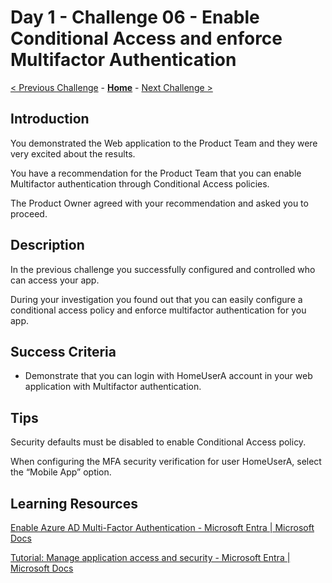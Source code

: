 # Day 1 - Challenge 06 - Enable Conditional Access and enforce Multifactor Authentication

 [< Previous Challenge](./Challenge_D1_05.md) - **[Home](../README.md)** - [Next Challenge >](./Challenge_D1_07.md)

## Introduction

You demonstrated the Web application to the Product Team and they were very excited about the results.

You have a recommendation for the Product Team that you can enable Multifactor authentication through Conditional Access policies.

The Product Owner agreed with your recommendation and asked you to proceed.

## Description

In the previous challenge you successfully configured and controlled who can access your app.

During your investigation you found out that you can easily configure a conditional access policy and enforce multifactor authentication for you app.

## Success Criteria

- Demonstrate that you can login with HomeUserA account in your web application with Multifactor authentication.

## Tips

Security defaults must be disabled to enable Conditional Access policy.

When configuring the MFA security verification for user HomeUserA, select the “Mobile App” option.

## Learning Resources

[Enable Azure AD Multi-Factor Authentication - Microsoft Entra | Microsoft Docs](https://docs.microsoft.com/en-us/azure/active-directory/authentication/tutorial-enable-azure-mfa?toc=%2Fazure%2Factive-directory%2Fconditional-access%2Ftoc.json&bc=%2Fazure%2Factive-directory%2Fconditional-access%2Fbreadcrumb%2Ftoc.json)

[Tutorial: Manage application access and security - Microsoft Entra | Microsoft Docs](https://docs.microsoft.com/en-us/azure/active-directory/manage-apps/tutorial-manage-access-security#create-a-conditional-access-policy)
